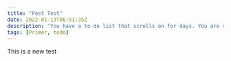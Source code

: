 ```yaml
---
title: "Post Test"
date: 2022-01-13T06:51:35Z
description: "You have a to-do list that scrolls on for days. You are managing multiple projects, getting lots of email and messages on different messaging systems, managing finances and personal health habits and so much more."
tags: [Primer, todo]
---
```


This is a new test